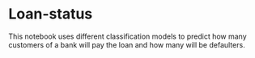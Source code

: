# Loan-status
This notebook uses different classification models to predict how many customers of a bank will pay the loan and how many will be defaulters.
